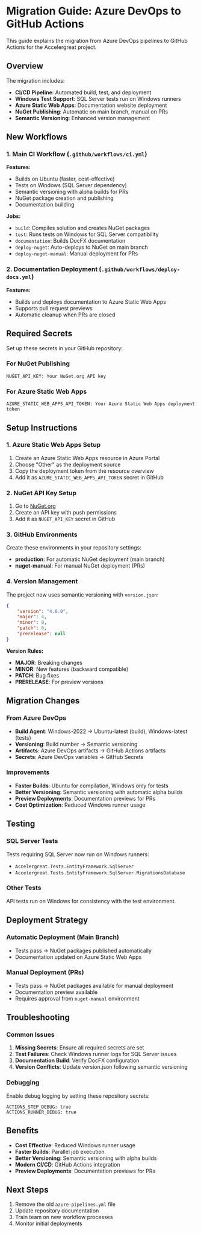 # Migration Guide: Azure DevOps to GitHub Actions

This guide explains the migration from Azure DevOps pipelines to GitHub Actions for the Accelergreat project.

## Overview

The migration includes:
- **CI/CD Pipeline**: Automated build, test, and deployment
- **Windows Test Support**: SQL Server tests run on Windows runners
- **Azure Static Web Apps**: Documentation website deployment
- **NuGet Publishing**: Automatic on main branch, manual on PRs
- **Semantic Versioning**: Enhanced version management

## New Workflows

### 1. Main CI Workflow (`.github/workflows/ci.yml`)

**Features:**
- Builds on Ubuntu (faster, cost-effective)
- Tests on Windows (SQL Server dependency)
- Semantic versioning with alpha builds for PRs
- NuGet package creation and publishing
- Documentation building

**Jobs:**
- `build`: Compiles solution and creates NuGet packages
- `test`: Runs tests on Windows for SQL Server compatibility
- `documentation`: Builds DocFX documentation
- `deploy-nuget`: Auto-deploys to NuGet on main branch
- `deploy-nuget-manual`: Manual deployment for PRs

### 2. Documentation Deployment (`.github/workflows/deploy-docs.yml`)

**Features:**
- Builds and deploys documentation to Azure Static Web Apps
- Supports pull request previews
- Automatic cleanup when PRs are closed

## Required Secrets

Set up these secrets in your GitHub repository:

### For NuGet Publishing
```
NUGET_API_KEY: Your NuGet.org API key
```

### For Azure Static Web Apps
```
AZURE_STATIC_WEB_APPS_API_TOKEN: Your Azure Static Web Apps deployment token
```

## Setup Instructions

### 1. Azure Static Web Apps Setup

1. Create an Azure Static Web Apps resource in Azure Portal
2. Choose "Other" as the deployment source
3. Copy the deployment token from the resource overview
4. Add it as `AZURE_STATIC_WEB_APPS_API_TOKEN` secret in GitHub

### 2. NuGet API Key Setup

1. Go to [NuGet.org](https://www.nuget.org/)
2. Create an API key with push permissions
3. Add it as `NUGET_API_KEY` secret in GitHub

### 3. GitHub Environments

Create these environments in your repository settings:

- **production**: For automatic NuGet deployment (main branch)
- **nuget-manual**: For manual NuGet deployment (PRs)

### 4. Version Management

The project now uses semantic versioning with `version.json`:

```json
{
    "version": "4.0.0",
    "major": 4,
    "minor": 0,
    "patch": 0,
    "prerelease": null
}
```

**Version Rules:**
- **MAJOR**: Breaking changes
- **MINOR**: New features (backward compatible)
- **PATCH**: Bug fixes
- **PRERELEASE**: For preview versions

## Migration Changes

### From Azure DevOps
- **Build Agent**: Windows-2022 → Ubuntu-latest (build), Windows-latest (tests)
- **Versioning**: Build number → Semantic versioning
- **Artifacts**: Azure DevOps artifacts → GitHub Actions artifacts
- **Secrets**: Azure DevOps variables → GitHub Secrets

### Improvements
- **Faster Builds**: Ubuntu for compilation, Windows only for tests
- **Better Versioning**: Semantic versioning with automatic alpha builds
- **Preview Deployments**: Documentation previews for PRs
- **Cost Optimization**: Reduced Windows runner usage

## Testing

### SQL Server Tests
Tests requiring SQL Server now run on Windows runners:
- `Accelergreat.Tests.EntityFramework.SqlServer`
- `Accelergreat.Tests.EntityFramework.SqlServer.MigrationsDatabase`

### Other Tests
API tests run on Windows for consistency with the test environment.

## Deployment Strategy

### Automatic Deployment (Main Branch)
- Tests pass → NuGet packages published automatically
- Documentation updated on Azure Static Web Apps

### Manual Deployment (PRs)
- Tests pass → NuGet packages available for manual deployment
- Documentation preview available
- Requires approval from `nuget-manual` environment

## Troubleshooting

### Common Issues

1. **Missing Secrets**: Ensure all required secrets are set
2. **Test Failures**: Check Windows runner logs for SQL Server issues
3. **Documentation Build**: Verify DocFX configuration
4. **Version Conflicts**: Update version.json following semantic versioning

### Debugging

Enable debug logging by setting these repository secrets:
```
ACTIONS_STEP_DEBUG: true
ACTIONS_RUNNER_DEBUG: true
```

## Benefits

- **Cost Effective**: Reduced Windows runner usage
- **Faster Builds**: Parallel job execution
- **Better Versioning**: Semantic versioning with alpha builds
- **Modern CI/CD**: GitHub Actions integration
- **Preview Deployments**: Documentation previews for PRs

## Next Steps

1. Remove the old `azure-pipelines.yml` file
2. Update repository documentation
3. Train team on new workflow processes
4. Monitor initial deployments